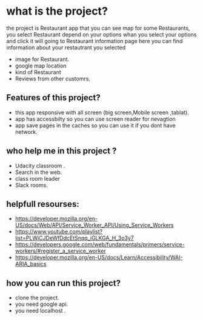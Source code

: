# what is the project?
the project is Restaurant app that you can see map for some Restaurants, you select Restaurant depend on your options 
whan you select your options and click it will going to Restaurant information page here you can find information about your restautrant you selected 
- image for Restaurant.
- google map location 
- kind of Restaurant 
- Reviews from other customrs.

## Features of this project?
- this app responsive with all screen (big screen,Mobile screen ,tablat).
- app has accessbilty so you can use screen reader for nevagtion 
- app save pages in the caches so you can use it if you dont have network.

## who help me in this project ?
- Udacity classroom .
- Search in the web.
- class room leader 
- Slack rooms.

## helpfull resourses:
- https://developer.mozilla.org/en-US/docs/Web/API/Service_Worker_API/Using_Service_Workers
- https://www.youtube.com/playlist?list=PLWjCJDeWfDdcEtSnqq_iGLKGA_H_3o3y7
- https://developers.google.com/web/fundamentals/primers/service-workers/#register_a_service_worker
- https://developer.mozilla.org/en-US/docs/Learn/Accessibility/WAI-ARIA_basics

## how you can run this project?
- clone the project.
- you need google api.
- you need localhost .